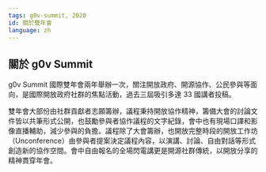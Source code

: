 ```yaml
---
tags: g0v-summit, 2020
id: 關於雙年會
language: zh
---
```

## 關於 g0v Summit

g0v Summit 國際雙年會兩年舉辦一次，關注開放政府、開源協作、公民參與等面向，是國際開放政府社群的焦點活動，過去三屆吸引多達 33 國講者投稿。

雙年會大部份由社群貢獻者志願籌辦，議程秉持開放協作精神，籌備大會的討論文件皆以共筆形式公開，也鼓勵參與者協作議程的文字紀錄，會中也有現場口譯和影像直播輔助，減少參與的負擔。議程除了大會籌辦，也開放完整時段的開放工作坊（Unconference）由參與者提案決定議程內容，以演講、討論、自由對話等形式創造新的協作空間。會中自由報名的全場閃電講更是開源社群傳統，以開放分享的精神貫穿年會。
